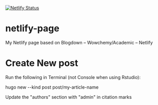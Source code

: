[![Netlify Status](https://api.netlify.com/api/v1/badges/9bf1e6c9-e55a-411e-8ffd-65f2f8bc37d9/deploy-status)](https://app.netlify.com/sites/michaeldismorr/deploys)

# netlify-page
My Netlify page based on Blogdown – Wowchemy/Academic – Netlify

# Create New post
Run the following in Terminal (not Console when using Rstudio):

hugo new  --kind post post/my-article-name

Update the "authors" section with "admin" in citation marks
